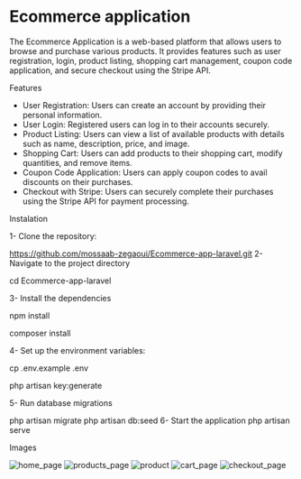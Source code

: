 # Ecommerce application

The Ecommerce Application is a web-based platform that allows users to browse and purchase various products.
It provides features such as user registration, login, product listing, shopping cart management, coupon code application, and secure checkout using the Stripe API.

Features
* User Registration: Users can create an account by providing their personal information.
* User Login: Registered users can log in to their accounts securely.
* Product Listing: Users can view a list of available products with details such as name, description, price, and image.
* Shopping Cart: Users can add products to their shopping cart, modify quantities, and remove items.
* Coupon Code Application: Users can apply coupon codes to avail discounts on their purchases.
* Checkout with Stripe: Users can securely complete their purchases using the Stripe API for payment processing.

Instalation 

1- Clone the repository:

https://github.com/mossaab-zegaoui/Ecommerce-app-laravel.git
2- Navigate to the project directory

cd Ecommerce-app-laravel

3- Install the dependencies

npm install

composer install

4- Set up the environment variables:

cp .env.example .env

php artisan key:generate

5- Run database migrations

php artisan migrate
php artisan db:seed
6- Start the application
php artisan serve

Images

![home_page](https://github.com/mossaab-zegaoui/Ecommerce-app-laravel/assets/97173944/b6c26334-ca72-46e1-ae37-4598999faf74)
![products_page](https://github.com/mossaab-zegaoui/Ecommerce-app-laravel/assets/97173944/fd6c7b98-6dd8-4806-8404-7ab6d9ae28b0)
![product](https://github.com/mossaab-zegaoui/Ecommerce-app-laravel/assets/97173944/12e48ab0-5af3-4475-a45e-3c611c3881e4)
![cart_page](https://github.com/mossaab-zegaoui/Ecommerce-app-laravel/assets/97173944/3af2eea1-e442-4d6e-b4c6-d250bd86f304)
![checkout_page](https://github.com/mossaab-zegaoui/Ecommerce-app-laravel/assets/97173944/631bdab7-b7eb-41a7-b033-52b2d357d2d3)



